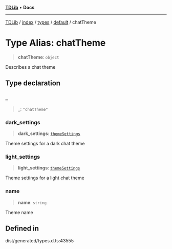 [**TDLib**](../../../../../../README.md) • **Docs**

***

[TDLib](../../../../../../modules.md) / [index](../../../../../README.md) / [types](../../../README.md) / [default](../README.md) / chatTheme

# Type Alias: chatTheme

> **chatTheme**: `object`

Describes a chat theme

## Type declaration

### \_

> **\_**: `"chatTheme"`

### dark\_settings

> **dark\_settings**: [`themeSettings`](themeSettings-1.md)

Theme settings for a dark chat theme

### light\_settings

> **light\_settings**: [`themeSettings`](themeSettings-1.md)

Theme settings for a light chat theme

### name

> **name**: `string`

Theme name

## Defined in

dist/generated/types.d.ts:43555
